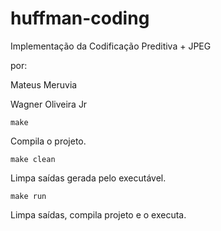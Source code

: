 # huffman-coding

Implementação da Codificação Preditiva + JPEG


por:

Mateus Meruvia

Wagner Oliveira Jr



```make```

Compila o projeto.


```make clean```

Limpa saídas gerada pelo executável.


```make run```

Limpa saídas, compila projeto e o executa.
